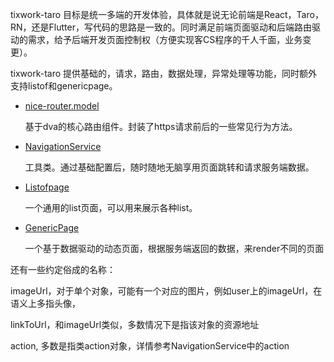 tixwork-taro 目标是统一多端的开发体验，具体就是说无论前端是React，Taro，RN，还是Flutter，写代码的思路是一致的。同时满足前端页面驱动和后端路由驱动的需求，给予后端开发页面控制权（方便实现客CS程序的千人千面，业务变更）。

tixwork-taro  提供基础的，请求，路由，数据处理，异常处理等功能，同时额外支持listof和genericpage。

- [nice-router.model](/docs/tixwork-taro/navigation-service.md)
  
  基于dva的核心路由组件。封装了https请求前后的一些常见行为方法。

- [NavigationService](/docs/tixwork-taro/navigation-service.md) 
  
  工具类。通过基础配置后，随时随地无脑享用页面跳转和请求服务端数据。

- [Listofpage](/docs/tixwork-taro/navigation-service.md)
  
  一个通用的list页面，可以用来展示各种list。

- [GenericPage](/docs/tixwork-taro/navigation-service.md)
  
  一个基于数据驱动的动态页面，根据服务端返回的数据，来render不同的页面

还有一些约定俗成的名称：

imageUrl，对于单个对象，可能有一个对应的图片，例如user上的imageUrl，在语义上多指头像，

linkToUrl，和imageUrl类似，多数情况下是指该对象的资源地址

action, 多数是指类action对象，详情参考NavigationService中的action
